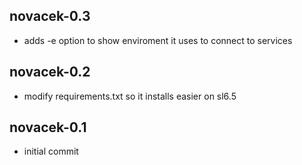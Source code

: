 novacek-0.3
-----------------
- adds -e option to show enviroment it uses to connect to services

novacek-0.2
-----------------
- modify requirements.txt so it installs easier on sl6.5

novacek-0.1
-----------------
- initial commit

